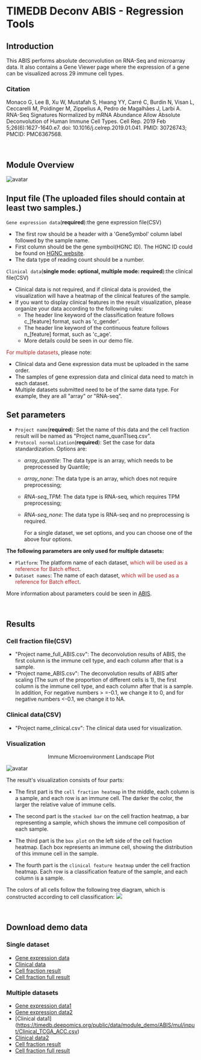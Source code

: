 
# TIMEDB Deconv ABIS - Regression Tools


## Introduction

This ABIS performs absolute deconvolution on RNA-Seq and microarray data. It also contains a Gene Viewer page where the expression of a gene can be visualized across 29 immune cell types.



### Citation

Monaco G, Lee B, Xu W, Mustafah S, Hwang YY, Carré C, Burdin N, Visan L, Ceccarelli M, Poidinger M, Zippelius A, Pedro de Magalhães J, Larbi A. RNA-Seq Signatures Normalized by mRNA Abundance Allow Absolute Deconvolution of Human Immune Cell Types. Cell Rep. 2019 Feb 5;26(6):1627-1640.e7. doi: 10.1016/j.celrep.2019.01.041. PMID: 30726743; PMCID: PMC6367568.

&emsp;
## Module Overview

![avatar](https://timedb.deepomics.org/public/data/image/ABIS_structure.jpg)

## Input file (The uploaded files should contain at least two samples.)

`Gene expression data`(**required**):the gene expression file(CSV)

*  The first row should be a header with a 'GeneSymbol' column label followed by the sample name.
*  First column should be the gene symbol(HGNC ID). The HGNC ID could be found on [HGNC website](https://www.genenames.org/).
*  The data type of reading count should be a number. 

`Clinical data`(**single mode: optional, multiple mode: required**):the clinical file(CSV)

* Clinical data is not required, and if clinical data is provided, the visualization will have a heatmap of the clinical features of the sample.
* If you want to display clinical features in the result visualization, please organize your data according to the following rules:
  - The header line keyword of the classification feature follows c\_[feature] format, such as 'c\_gender'.
  - The header line keyword of the continuous feature follows n\_[feature] format, such as 'c\_age'.
  - More details could be seen in our demo file.


 <font color=#B22222>For multiple datasets</font>, please note:

* Clinical data and Gene expression data must be uploaded in the same order.
* The samples of gene expression data and clinical data need to match in each dataset.
* Multiple datasets submitted need to be of the same data type. For example, they are all "array" or "RNA-seq".


## Set parameters

- `Project name`(**required**): Set the name of this data and the cell fraction result will be named as "Project name\_quanTIseq.csv".
- `Protocol normalization`(**required**): Set the case for data standardization. Options are:
  - *array_quantile*: The data type is an array, which needs to be preprocessed by Quantile;
  - *array_none*: The data type is an array, which does not require preprocessing;
  - *RNA-seq_TPM*: The data type is RNA-seq, which requires TPM preprocessing; 
  - *RNA-seq_none*: The data type is RNA-seq and no preprocessing is required.


    For a single dataset, we set options, and you can choose one of the above four options. 



**The following parameters are only used for multiple datasets:**

- `Platform`: The platform name of each dataset, <font color=#B22222>which will be used as a reference for Batch effect</font>.
- `Dataset names`: The name of each dataset, <font color=#B22222>which will be used as a reference for Batch effect</font>.

More information about parameters could be seen in [ABIS](https://github.com/giannimonaco/ABIS).

&emsp;
## Results

### Cell fraction file(CSV)

- "Project name\_full\_ABIS.csv": The deconvolution results of ABIS, the first column is the immune cell type, and each column after that is a sample.
- "Project name\_ABIS.csv": The deconvolution results of ABIS after scaling (The sum of the proportion of different cells is 1), the first column is the immune cell type, and each column after that is a sample. In addition, For negative numbers > =-0.1, we change it to 0, and for negative numbers <-0.1, we change it to NA.

### Clinical data(CSV)

- "Project name\_clinical.csv": The clinical data used for visualization.


### Visualization

<center>Immune Microenvironment Landscape Plot</center>

![avatar](https://timedb.deepomics.org/public/data/image/ABIS_visualization.jpg)


The result's visualization  consists of four parts:

- The first part is the `cell fraction heatmap` in the middle, each column is a sample, and each row is an immune cell. The darker the color, the larger the relative value of immune cells.

- The second part is the `stacked bar` on the cell fraction heatmap, a bar representing a sample, which shows the immune cell composition of each sample.

- The third part is the `box plot` on the left side of the cell fraction heatmap. Each box represents an immune cell, showing the distribution of this immune cell in the sample.

- The fourth part is the `clinical feature heatmap` under the cell fraction heatmap. Each row is a classification feature of the sample, and each column is a sample.

The colors of all cells follow the following tree diagram, which is constructed according to cell classification:
<img src="https://timedb.deepomics.org/public/data/image/ABIS_cell_tree.jpg">

&emsp;
## Download demo data
### Single dataset
- [Gene expression data](https://timedb.deepomics.org/public/data/module_demo/ABIS/single/RNA_TCGA_ACC.csv)
- [Clinical data](https://timedb.deepomics.org/public/data/module_demo/ABIS/single/Clinical_TCGA_ACC.csv)
- [Cell fraction result](https://timedb.deepomics.org/public/data/module_demo/ABIS/single/TCGA_ACC_ABIS.csv)
- [Cell fraction full result](https://timedb.deepomics.org/public/data/module_demo/ABIS/single/TCGA_ACC_ABIS_full.csv)

### Multiple datasets
- [Gene expression data1](https://timedb.deepomics.org/public/data/module_demo/ABIS/mul/input/Clinical_TCGA_ACC.csv)
- [Gene expression data2](https://timedb.deepomics.org/public/data/module_demo/ABIS/mul/input/RNA_TCGA_BLCA.csv)
- [Clinical data1] (https://timedb.deepomics.org/public/data/module_demo/ABIS/mul/input/Clinical_TCGA_ACC.csv)
- [Clinical data2](https://timedb.deepomics.org/public/data/module_demo/ABIS/mul/input/Clinical_TCGA_BLCA.csv)
- [Cell fraction result](https://timedb.deepomics.org/public/data/module_demo/ABIS/mul/output/demo_ABIS.csv)
- [Cell fraction full result](https://timedb.deepomics.org/public/data/module_demo/ABIS/mul/output/demo_ABIS_full.csv)